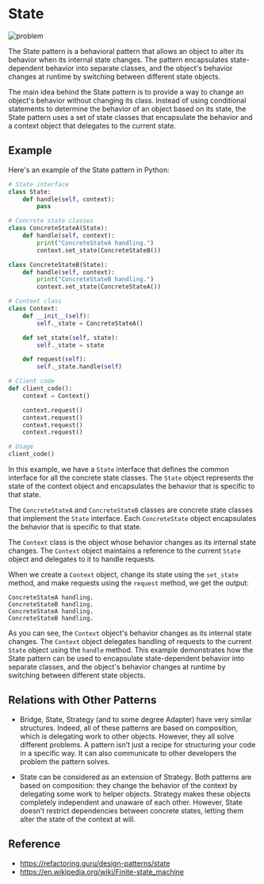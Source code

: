 # State

![problem](https://refactoring.guru/images/patterns/diagrams/state/problem1.png)

The State pattern is a behavioral pattern that allows an object to alter its behavior when its internal state changes. The pattern encapsulates state-dependent behavior into separate classes, and the object's behavior changes at runtime by switching between different state objects.

The main idea behind the State pattern is to provide a way to change an object's behavior without changing its class. Instead of using conditional statements to determine the behavior of an object based on its state, the State pattern uses a set of state classes that encapsulate the behavior and a context object that delegates to the current state.

## Example

Here's an example of the State pattern in Python:

```python
# State interface
class State:
    def handle(self, context):
        pass

# Concrete state classes
class ConcreteStateA(State):
    def handle(self, context):
        print("ConcreteStateA handling.")
        context.set_state(ConcreteStateB())

class ConcreteStateB(State):
    def handle(self, context):
        print("ConcreteStateB handling.")
        context.set_state(ConcreteStateA())

# Context class
class Context:
    def __init__(self):
        self._state = ConcreteStateA()

    def set_state(self, state):
        self._state = state

    def request(self):
        self._state.handle(self)

# Client code
def client_code():
    context = Context()

    context.request()
    context.request()
    context.request()
    context.request()

# Usage
client_code()
```

In this example, we have a `State` interface that defines the common interface for all the concrete state classes. The `State` object represents the state of the context object and encapsulates the behavior that is specific to that state.

The `ConcreteStateA` and `ConcreteStateB` classes are concrete state classes that implement the `State` interface. Each `ConcreteState` object encapsulates the behavior that is specific to that state.

The `Context` class is the object whose behavior changes as its internal state changes. The `Context` object maintains a reference to the current `State` object and delegates to it to handle requests.

When we create a `Context` object, change its state using the `set_state` method, and make requests using the `request` method, we get the output:

```
ConcreteStateA handling.
ConcreteStateB handling.
ConcreteStateA handling.
ConcreteStateB handling.
```

As you can see, the `Context` object's behavior changes as its internal state changes. The `Context` object delegates handling of requests to the current `State` object using the `handle` method. This example demonstrates how the State pattern can be used to encapsulate state-dependent behavior into separate classes, and the object's behavior changes at runtime by switching between different state objects.

## Relations with Other Patterns

- Bridge, State, Strategy (and to some degree Adapter) have very similar structures. Indeed, all of these patterns are based on composition, which is delegating work to other objects. However, they all solve different problems. A pattern isn’t just a recipe for structuring your code in a specific way. It can also communicate to other developers the problem the pattern solves.

- State can be considered as an extension of Strategy. Both patterns are based on composition: they change the behavior of the context by delegating some work to helper objects. Strategy makes these objects completely independent and unaware of each other. However, State doesn’t restrict dependencies between concrete states, letting them alter the state of the context at will.

## Reference

- https://refactoring.guru/design-patterns/state
- https://en.wikipedia.org/wiki/Finite-state_machine

